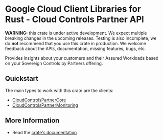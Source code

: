 # Google Cloud Client Libraries for Rust - Cloud Controls Partner API

<!-- Code generated by sidekick. DO NOT EDIT. -->

**WARNING:** this crate is under active development. We expect multiple breaking
changes in the upcoming releases. Testing is also incomplete, we do **not**
recommend that you use this crate in production. We welcome feedback about the
APIs, documentation, missing features, bugs, etc.

Provides insights about your customers and their Assured Workloads based on
your Sovereign Controls by Partners offering.

## Quickstart

The main types to work with this crate are the clients:

* [CloudControlsPartnerCore](https://docs.rs/google-cloud-cloudcontrolspartner-v1/latest/google_cloud_cloudcontrolspartner_v1/client/struct.CloudControlsPartnerCore.html)
* [CloudControlsPartnerMonitoring](https://docs.rs/google-cloud-cloudcontrolspartner-v1/latest/google_cloud_cloudcontrolspartner_v1/client/struct.CloudControlsPartnerMonitoring.html)

## More Information

* Read the [crate's documentation](https://docs.rs/google-cloud-cloudcontrolspartner-v1/latest/google-cloud-cloudcontrolspartner-v1)
